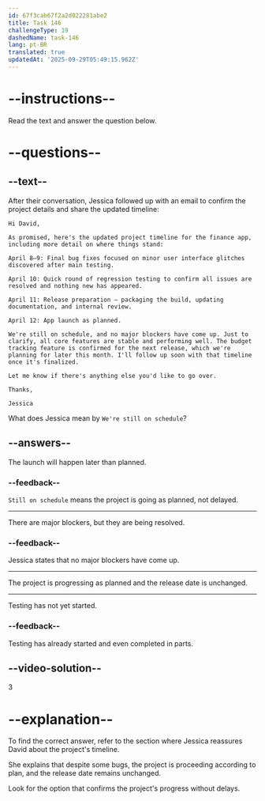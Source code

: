 ```yaml
---
id: 67f3cab67f2a2d022281abe2
title: Task 146
challengeType: 19
dashedName: task-146
lang: pt-BR
translated: true
updatedAt: '2025-09-29T05:49:15.962Z'
---
```


<!-- READING -->

# --instructions--

Read the text and answer the question below.

# --questions--

## --text--

After their conversation, Jessica followed up with an email to confirm the project details and share the updated timeline:

`Hi David,`

`As promised, here's the updated project timeline for the finance app, including more detail on where things stand:`

`April 8–9: Final bug fixes focused on minor user interface glitches discovered after main testing.`

`April 10: Quick round of regression testing to confirm all issues are resolved and nothing new has appeared.`

`April 11: Release preparation — packaging the build, updating documentation, and internal review.`

`April 12: App launch as planned.`

`We're still on schedule, and no major blockers have come up. Just to clarify, all core features are stable and performing well. The budget tracking feature is confirmed for the next release, which we're planning for later this month. I'll follow up soon with that timeline once it's finalized.`

`Let me know if there's anything else you'd like to go over.`

`Thanks,`

`Jessica`

What does Jessica mean by `We're still on schedule`?

## --answers--

The launch will happen later than planned.

### --feedback--

`Still on schedule` means the project is going as planned, not delayed.

---

There are major blockers, but they are being resolved.

### --feedback--

Jessica states that no major blockers have come up.

---

The project is progressing as planned and the release date is unchanged.

---

Testing has not yet started.

### --feedback--

Testing has already started and even completed in parts.

## --video-solution--

3

# --explanation--

To find the correct answer, refer to the section where Jessica reassures David about the project's timeline.

She explains that despite some bugs, the project is proceeding according to plan, and the release date remains unchanged.

Look for the option that confirms the project's progress without delays.
